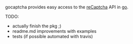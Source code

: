 gocaptcha provides easy access to the [reCaptcha](https://www.google.com/recaptcha) API in [go](https://golang.org).

TODO:
- actually finish the pkg ;)
- readme.md improvements with examples
- tests (if possible automated with travis)